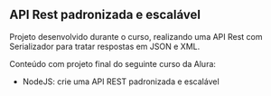 ## API Rest padronizada e escalável

Projeto desenvolvido durante o curso, realizando uma API Rest com Serializador para tratar respostas em JSON e XML.

Conteúdo com projeto final do seguinte curso da Alura:

- NodeJS: crie uma API REST padronizada e escalável